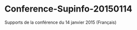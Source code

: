 Conference-Supinfo-20150114
===========================

Supports de la conférence du 14 janvier 2015 (Français)

